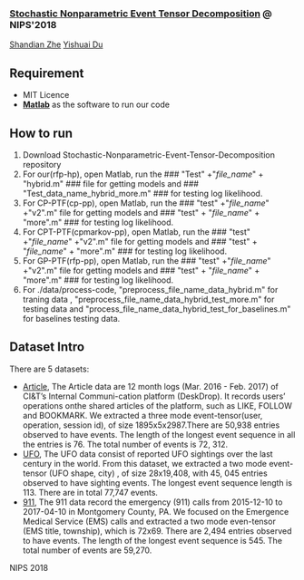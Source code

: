 
### [Stochastic Nonparametric Event Tensor Decomposition](https://nips.cc/Conferences/2018/Schedule?showEvent=11661) @ NIPS'2018
 [Shandian Zhe](http://www.cs.utah.edu/~zhe/)   [Yishuai Du](https://www.linkedin.com/in/yishuai-du-583a17b5/)

## Requirement
* MIT Licence
* [**Matlab**](https://www.mathworks.com/products/matlab.html) as the software to run our code

## How to run 
1. Download Stochastic-Nonparametric-Event-Tensor-Decomposition repository
2. For our(rfp-hp), open Matlab, run the  ### "Test" +"_file_name_" + "hybrid.m" ### file for getting models
and ### "Test_data_name_hybrid_more.m" ### for testing log likelihood.
3. For CP-PTF(cp-pp), open Matlab, run the  ### "test" +"_file_name_" +"v2".m" file for getting models
and ### "test" + "_file_name_" + "more".m" ### for testing log likelihood.
4. For CPT-PTF(cpmarkov-pp), open Matlab, run the  ### "test" +"_file_name_" +"v2".m" file for getting models
and ### "test" + "_file_name_" + "more".m" ### for testing log likelihood.
5. For GP-PTF(rfp-pp), open Matlab, run the  ### "test" +"_file_name_" +"v2".m" file for getting models
and ### "test" + "_file_name_" + "more".m" ### for testing log likelihood.
6. For ./data/process-code, "preprocess_file_name_data_hybrid.m" for traning data ,  "preprocess_file_name_data_hybrid_test_more.m" for testing data and "process_file_name_data_hybrid_test_for_baselines.m" for baselines testing data.



## Dataset Intro
There are 5 datasets:
* [Article](https://www.kaggle.com/gspmoreira), The Article data are 12 month logs (Mar. 2016 - Feb. 2017) of CI&T’s Internal Communi-cation platform (DeskDrop). It records users’ operations onthe shared articles of the platform, such as LIKE, FOLLOW
and BOOKMARK. We extracted a three mode event-tensor(user, operation, session id), of size 1895x5x2987.There
are 50,938 entries observed to have events. The length of the longest event sequence in all the entries is 76. The total number of events is 72, 312.
* [UFO](https://www.kaggle.com/NUFORC), The UFO data consist of reported UFO sightings over the last century in the world.
From this dataset, we extracted a two mode event-tensor (UFO shape, city) , of size 28x19,408, with 45, 045 entries observed to have sighting events. The longest event sequence length is 113. There are in total 77,747 events.
* [911](https://www.kaggle.com/mchirico), The 911 data record the emergency (911) calls from 2015-12-10 to 2017-04-10 in Montgomery County, PA. We focused on the Emergence Medical Service (EMS) calls and extracted a two mode even-tensor (EMS title, township), which is 72x69. There are 2,494 entries observed to have events. The length of the longest event sequence is 545. The total number of events are 59,270.











NIPS 2018 

